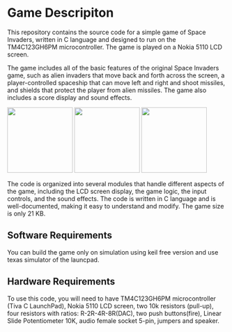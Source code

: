 # Game Descripiton
This repository contains the source code for a simple game of Space Invaders, written in C language and designed to run on the TM4C123GH6PM microcontroller. The game is played on a Nokia 5110 LCD screen.

The game includes all of the basic features of the original Space Invaders game, such as alien invaders that move back and forth across the screen, a player-controlled spaceship that can move left and right and shoot missiles, and shields that protect the player from alien missiles. The game also includes a score display and sound effects.   

<div>
<img src="https://user-images.githubusercontent.com/107086104/220419753-74388a01-7d59-4124-bab8-a5ef6fe2d342.png" width="150">
<img src="https://user-images.githubusercontent.com/107086104/220421351-55a605a0-1a7e-4a20-9481-50519f6fd643.png" width="150">
<img src="https://user-images.githubusercontent.com/107086104/220426568-f42973fe-e49b-4ad7-a5ad-77b2712bf2a6.png" width="150">
</div>
 
 The code is organized into several modules that handle different aspects of the game, including the LCD screen display, the game logic, the input controls, and the sound effects. The code is written in C language and is well-documented, making it easy to understand and modify. The game size is only 21 KB.
 ## Software Requirements
 You can build the game only on simulation using keil free version and use texas simulator of the launcpad.
 ## Hardware Requirements
 To use this code, you will need to have TM4C123GH6PM microcontroller (Tiva C LaunchPad), Nokia 5110 LCD screen, two 10k resistors (pull-up), four resistors with ratios: R-2R-4R-8R(DAC), two push buttons(fire), Linear Slide Potentiometer 10K, audio female socket 5-pin, jumpers and speaker.
